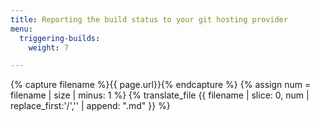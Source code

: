 ```yaml
---
title: Reporting the build status to your git hosting provider
menu:
  triggering-builds:
    weight: 7

---
```

{% capture filename %}{{ page.url}}{% endcapture %}
{% assign num = filename | size | minus: 1 %}
{% translate_file {{ filename | slice: 0, num | replace_first:'/','' | append: ".md" }} %}